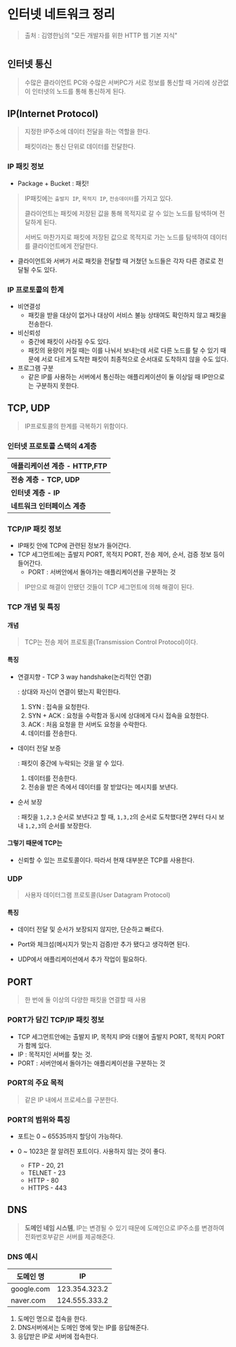 # 인터넷 네트워크 정리

> 출처 : 김영한님의 "모든 개발자를 위한 HTTP 웹 기본 지식"

# 

## 인터넷 통신

> 수많은 클라이언트 PC와 수많은 서버PC가 서로 정보를 통신할 때 거리에 상관없이 인터넷의 노드를 통해 통신하게 된다.



## IP(Internet Protocol)

> 지정한 IP주소에 데이터 전달을 하는 역할을 한다.
>
> 패킷이라는 통신 단위로 데이터를 전달한다.



### IP 패킷 정보

* Package + Bucket : 패킷!

> IP패킷에는 `출발지 IP`, `목적지 IP`, `전송데이터`를 가지고 있다.
>
> 클라이언트는 패킷에 저장된 값을 통해 목적지로 갈 수 있는 노드를 탐색하며 전달하게 된다.
>
> 서버도 마찬가지로 패킷에 저장된 값으로 목적지로 가는 노드를 탐색하여 데이터를 클라이언트에게 전달한다.

* 클라이언트와 서버가 서로 패킷을 전달할 때 거쳤던 노드들은 각자 다른 경로로 전달될 수도 있다.



### IP 프로토콜의 한계

* 비연결성
  * 패킷을 받을 대상이 없거나 대상이 서비스 불능 상태여도 확인하지 않고 패킷을 전송한다.
* 비신뢰성
  * 중간에 패킷이 사라질 수도 있다.
  * 패킷의 용량이 커질 때는 이를 나눠서 보내는데 서로 다른 노드를 탈 수 있기 때문에 서로 다르게 도착한 패킷이 최종적으로 순서대로 도착하지 않을 수도 있다.
* 프로그램 구분
  * 같은 IP를 사용하는 서버에서 통신하는 애플리케이션이 둘 이상일 때 IP만으로는 구분하지 못한다.  



## TCP, UDP

> IP프로토콜의 한계를 극복하기 위함이다.



### 인터넷 프로토콜 스택의 4계층

| 애플리케이션 계층 - HTTP,FTP |
| ---------------------------- |
| **전송 계층 - TCP, UDP**     |
| **인터넷 계층 - IP**         |
| **네트워크 인터페이스 계층** |



### TCP/IP 패킷 정보

* IP패킷 안에 TCP에 관련된 정보가 들어간다.
* TCP 세그먼트에는 출발지 PORT, 목적지 PORT, 전송 제어, 순서, 검증 정보 등이 들어간다.
  * PORT : 서버안에서 돌아가는 애플리케이션을 구분하는 것

> IP만으로 해결이 안됐던 것들이 TCP 세그먼트에 의해 해결이 된다.



### TCP 개념 및 특징

#### 개념

> TCP는 전송 제어 프로토콜(Transmission Control Protocol)이다.

#### 특징

* 연결지향 - TCP 3 way handshake(논리적인 연결)

  : 상대와 자신이 연결이 됐는지 확인한다.

  1. SYN : 접속을 요청한다.
  2. SYN + ACK : 요청을 수락함과 동시에 상대에게 다시 접속을 요청한다.
  3. ACK : 처음 요청을 한 서버도 요청을 수락한다.
  4. 데이터를 전송한다.

* 데이터 전달 보증

  : 패킷이 중간에 누락되는 것을 알 수 있다.

  1. 데이터를 전송한다.
  2. 전송을 받은 측에서 데이터를 잘 받았다는 메시지를 보낸다.

* 순서 보장

  : 패킷을 `1,2,3` 순서로 보낸다고 할 때, `1,3,2`의 순서로 도착했다면 2부터 다시 보내 `1,2,3`의 순서를 보장한다.

#### 그렇기 때문에 TCP는

* 신뢰할 수 있는 프로토콜이다. 따라서 현재 대부분은 TCP를 사용한다.



### UDP

> 사용자 데이터그램 프로토콜(User Datagram Protocol)

#### 특징

* 데이터 전달 및 순서가 보장되지 않지만, 단순하고 빠르다.

* Port와 체크섬(메시지가 맞는지 검증)만 추가 됐다고 생각하면 된다.
* UDP에서 애플리케이션에서 추가 작업이 필요하다.



## PORT

> 한 번에 둘 이상의 다양한 패킷을 연결할 때 사용



### PORT가 담긴 TCP/IP 패킷 정보

* TCP 세그먼트안에는 출발지 IP, 목적지 IP와 더불어 출발지 PORT, 목적지 PORT가 함께 있다.
* IP : 목적지인 서버를 찾는 것.
* PORT : 서버안에서 돌아가는 애플리케이션을 구분하는 것



### PORT의 주요 목적

> 같은 IP 내에서 프로세스를 구분한다.



### PORT의 범위와 특징

* 포트는 0 ~ 65535까지 할당이 가능하다.

* 0 ~ 1023은 잘 알려진 포트이다. 사용하지 않는 것이 좋다.

  * FTP - 20, 21
  * TELNET - 23
  * HTTP - 80
  * HTTPS - 443

  

## DNS

> **도메인 네임 시스템**,  IP는 변경될 수 있기 때문에 도메인으로 IP주소를 변경하여 전화번호부같은 서버를 제공해준다.



### DNS 예시

| 도메인 명  | IP            |
| ---------- | ------------- |
| google.com | 123.354.323.2 |
| naver.com  | 124.555.333.2 |

1. 도메인 명으로 접속을 한다.
2. DNS서버에서는 도메인 명에 맞는 IP를 응답해준다.
3. 응답받은 IP로 서버에 접속한다.


